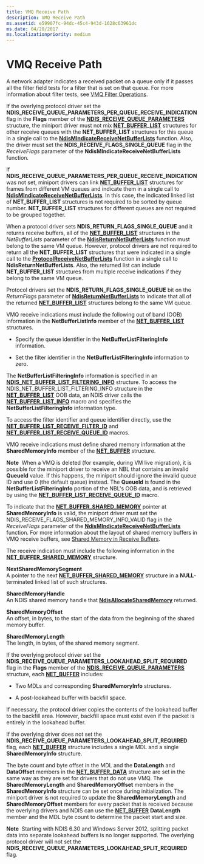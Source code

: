 ```yaml
---
title: VMQ Receive Path
description: VMQ Receive Path
ms.assetid: e59907fc-94dc-45c4-943d-1628c63961dc
ms.date: 04/20/2017
ms.localizationpriority: medium
---
```


# VMQ Receive Path





A network adapter indicates a received packet on a queue only if it passes all the filter field tests for a filter that is set on that queue. For more information about filter tests, see [VMQ Filter Operations](vmq-filter-operations.md).

If the overlying protocol driver set the **NDIS\_RECEIVE\_QUEUE\_PARAMETERS\_PER\_QUEUE\_RECEIVE\_INDICATION** flag in the **Flags** member of the [**NDIS\_RECEIVE\_QUEUE\_PARAMETERS**](https://docs.microsoft.com/windows-hardware/drivers/ddi/ntddndis/ns-ntddndis-_ndis_receive_queue_parameters) structure, the miniport driver must not mix [**NET\_BUFFER\_LIST**](https://docs.microsoft.com/windows-hardware/drivers/ddi/ndis/ns-ndis-_net_buffer_list) structures for other receive queues with the **NET\_BUFFER\_LIST** structures for this queue in a single call to the [**NdisMIndicateReceiveNetBufferLists**](https://docs.microsoft.com/windows-hardware/drivers/ddi/ndis/nf-ndis-ndismindicatereceivenetbufferlists) function. Also, the driver must set the **NDIS\_RECEIVE\_FLAGS\_SINGLE\_QUEUE** flag in the *ReceiveFlags* parameter of the **NdisMIndicateReceiveNetBufferLists** function.

If **NDIS\_RECEIVE\_QUEUE\_PARAMETERS\_PER\_QUEUE\_RECEIVE\_INDICATION** was not set, miniport drivers can link [**NET\_BUFFER\_LIST**](https://docs.microsoft.com/windows-hardware/drivers/ddi/ndis/ns-ndis-_net_buffer_list) structures for frames from different VM queues and indicate them in a single call to [**NdisMIndicateReceiveNetBufferLists**](https://docs.microsoft.com/windows-hardware/drivers/ddi/ndis/nf-ndis-ndismindicatereceivenetbufferlists). In this case, the indicated linked list of **NET\_BUFFER\_LIST** structures is not required to be sorted by queue number. **NET\_BUFFER\_LIST** structures for different queues are not required to be grouped together.

When a protocol driver sets **NDIS\_RETURN\_FLAGS\_SINGLE\_QUEUE** and it returns receive buffers, all of the [**NET\_BUFFER\_LIST**](https://docs.microsoft.com/windows-hardware/drivers/ddi/ndis/ns-ndis-_net_buffer_list) structures in the *NetBufferLists* parameter of the [**NdisReturnNetBufferLists**](https://docs.microsoft.com/windows-hardware/drivers/ddi/ndis/nf-ndis-ndisreturnnetbufferlists) function must belong to the same VM queue. However, protocol drivers are not required to return all the **NET\_BUFFER\_LIST** structures that were indicated in a single call to the [**ProtocolReceiveNetBufferLists**](https://docs.microsoft.com/windows-hardware/drivers/ddi/ndis/nc-ndis-protocol_receive_net_buffer_lists) function in a single call to **NdisReturnNetBufferLists**. Also, the returned list can include **NET\_BUFFER\_LIST** structures from multiple receive indications if they belong to the same VM queue.

Protocol drivers set the **NDIS\_RETURN\_FLAGS\_SINGLE\_QUEUE** bit on the *ReturnFlags* parameter of [**NdisReturnNetBufferLists**](https://docs.microsoft.com/windows-hardware/drivers/ddi/ndis/nf-ndis-ndisreturnnetbufferlists) to indicate that all of the returned [**NET\_BUFFER\_LIST**](https://docs.microsoft.com/windows-hardware/drivers/ddi/ndis/ns-ndis-_net_buffer_list) structures belong to the same VM queue.

VMQ receive indications must include the following out of band (OOB) information in the **NetBufferListInfo** member of the [**NET\_BUFFER\_LIST**](https://docs.microsoft.com/windows-hardware/drivers/ddi/ndis/ns-ndis-_net_buffer_list) structures.

-   Specify the queue identifier in the **NetBufferListFilteringInfo** information.

-   Set the filter identifier in the **NetBufferListFilteringInfo** information to zero.

The **NetBufferListFilteringInfo** information is specified in an [**NDIS\_NET\_BUFFER\_LIST\_FILTERING\_INFO**](https://docs.microsoft.com/windows-hardware/drivers/ddi/ndis/ns-ndis-_ndis_net_buffer_list_filtering_info) structure. To access the NDIS\_NET\_BUFFER\_LIST\_FILTERING\_INFO structure in the [**NET\_BUFFER\_LIST**](https://docs.microsoft.com/windows-hardware/drivers/ddi/ndis/ns-ndis-_net_buffer_list) OOB data, an NDIS driver calls the [**NET\_BUFFER\_LIST\_INFO**](https://docs.microsoft.com/windows-hardware/drivers/network/net-buffer-list-info) macro and specifies the **NetBufferListFilteringInfo** information type.

To access the filter identifier and queue identifier directly, use the [**NET\_BUFFER\_LIST\_RECEIVE\_FILTER\_ID**](https://docs.microsoft.com/windows-hardware/drivers/network/net-buffer-list-receive-filter-id) and [**NET\_BUFFER\_LIST\_RECEIVE\_QUEUE\_ID**](https://docs.microsoft.com/windows-hardware/drivers/network/net-buffer-list-receive-queue-id) macros.

VMQ receive indications must define shared memory information at the **SharedMemoryInfo** member of the [**NET\_BUFFER**](https://docs.microsoft.com/windows-hardware/drivers/ddi/ndis/ns-ndis-_net_buffer) structure.

**Note**  When a VMQ is deleted (for example, during VM live migration), it is possible for the miniport driver to receive an NBL that contains an invalid **QueueId** value. If this happens, the miniport should ignore the invalid queue ID and use 0 (the default queue) instead. The **QueueId** is found in the **NetBufferListFilteringInfo** portion of the NBL's OOB data, and is retrieved by using the [**NET\_BUFFER\_LIST\_RECEIVE\_QUEUE\_ID**](https://docs.microsoft.com/windows-hardware/drivers/network/net-buffer-list-receive-queue-id) macro.

 

To indicate that the [**NET\_BUFFER\_SHARED\_MEMORY**](https://docs.microsoft.com/windows-hardware/drivers/ddi/ndis/ns-ndis-_net_buffer_shared_memory) pointer at **SharedMemoryInfo** is valid, the miniport driver must set the NDIS\_RECEIVE\_FLAGS\_SHARED\_MEMORY\_INFO\_VALID flag in the *ReceiveFlags* parameter of the [**NdisMIndicateReceiveNetBufferLists**](https://docs.microsoft.com/windows-hardware/drivers/ddi/ndis/nf-ndis-ndismindicatereceivenetbufferlists) function. For more information about the layout of shared memory buffers in VMQ receive buffers, see [Shared Memory in Receive Buffers](shared-memory-in-receive-buffers.md).

The receive indication must include the following information in the [**NET\_BUFFER\_SHARED\_MEMORY**](https://docs.microsoft.com/windows-hardware/drivers/ddi/ndis/ns-ndis-_net_buffer_shared_memory) structure.

<a href="" id="nextsharedmemorysegment"></a>**NextSharedMemorySegment**  
A pointer to the next [**NET\_BUFFER\_SHARED\_MEMORY**](https://docs.microsoft.com/windows-hardware/drivers/ddi/ndis/ns-ndis-_net_buffer_shared_memory) structure in a **NULL**-terminated linked list of such structures.

<a href="" id="sharedmemoryhandle"></a>**SharedMemoryHandle**  
An NDIS shared memory handle that [**NdisAllocateSharedMemory**](https://docs.microsoft.com/windows-hardware/drivers/ddi/ndis/nf-ndis-ndisallocatesharedmemory) returned.

<a href="" id="sharedmemoryoffset"></a>**SharedMemoryOffset**  
An offset, in bytes, to the start of the data from the beginning of the shared memory buffer.

<a href="" id="sharedmemorylength"></a>**SharedMemoryLength**  
The length, in bytes, of the shared memory segment.

If the overlying protocol driver set the **NDIS\_RECEIVE\_QUEUE\_PARAMETERS\_LOOKAHEAD\_SPLIT\_REQUIRED** flag in the **Flags** member of the [**NDIS\_RECEIVE\_QUEUE\_PARAMETERS**](https://docs.microsoft.com/windows-hardware/drivers/ddi/ntddndis/ns-ntddndis-_ndis_receive_queue_parameters) structure, each [**NET\_BUFFER**](https://docs.microsoft.com/windows-hardware/drivers/ddi/ndis/ns-ndis-_net_buffer) includes:

-   Two MDLs and corresponding **SharedMemoryInfo** structures.

-   A post-lookahead buffer with backfill space.

If necessary, the protocol driver copies the contents of the lookahead buffer to the backfill area. However, backfill space must exist even if the packet is entirely in the lookahead buffer.

If the overlying driver does not set the **NDIS\_RECEIVE\_QUEUE\_PARAMETERS\_LOOKAHEAD\_SPLIT\_REQUIRED** flag, each [**NET\_BUFFER**](https://docs.microsoft.com/windows-hardware/drivers/ddi/ndis/ns-ndis-_net_buffer) structure includes a single MDL and a single **SharedMemoryInfo** structure.

The byte count and byte offset in the MDL and the **DataLength** and **DataOffset** members in the [**NET\_BUFFER\_DATA**](https://docs.microsoft.com/windows-hardware/drivers/ddi/ndis/ns-ndis-_net_buffer_data) structure are set in the same way as they are set for drivers that do not use VMQ. The **SharedMemoryLength** and **SharedMemoryOffset** members in the **SharedMemoryInfo** structure can be set once during initialization. The miniport driver is not required to update the **SharedMemoryLength** and **SharedMemoryOffset** members for every packet that is received because the overlying drivers and NDIS can use the [**NET\_BUFFER**](https://docs.microsoft.com/windows-hardware/drivers/ddi/ndis/ns-ndis-_net_buffer) **DataLength** member and the MDL byte count to determine the packet start and size.

**Note**  Starting with NDIS 6.30 and Windows Server 2012, splitting packet data into separate lookahead buffers is no longer supported. The overlying protocol driver will not set the **NDIS\_RECEIVE\_QUEUE\_PARAMETERS\_LOOKAHEAD\_SPLIT\_REQUIRED** flag.

 

 

 





